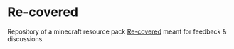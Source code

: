 # Re-covered
Repository of a minecraft resource pack [Re-covered](https://modrinth.com/resourcepack/enchanted-books-re-covered) meant for feedback & discussions.

